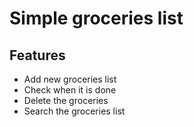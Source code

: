 # Simple groceries list

## Features
- Add new groceries list
- Check when it is done
- Delete the groceries
- Search the groceries list 
